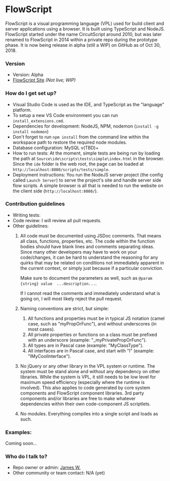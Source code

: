 # FlowScript #

FlowScript is a visual programming language (VPL) used for build client and server applications using a browser. It is built using TypeScript and NodeJS. FlowScript started under the name CircuitScript around 2010, but was later renamed to FlowScript in 2014 within a private repo during the prototype phase.  It is now being release in alpha (still a WIP) on GitHub as of Oct 30, 2018.

### Version ###

* Version: Alpha
* [FlowScript Site](https://flowscript.org) *(Not live; WIP)*

### How do I get set up? ###

* Visual Studio Code is used as the IDE, and TypeScript as the "language" platform.
* To setup a new VS Code environment you can run `install_extensions.cmd`.
* Dependencies for development: NodeJS, NPM, nodemon (`install -g install nodemon`)
* Don't forget to run `npm install` from the command line within the workspace path to restore the required node modules.
* Database configuration: MySQL v(TBD)+
* How to run tests: At the moment, simple tests are being run by loading the path at `Source\ide\scripts\tests\simple\index.html` in the browser. Since the `ide` folder is the web root, the page can be loaded at `http://localhost:8080/scripts/tests/simple`.
* Deployment instructions: You run the NodeJS server project (the config called `Launch Server`) to serve the project's site and handle server side flow scripts. A simple browser is all that is needed to run the website on the client side (`http://localhost:8080/`).

### Contribution guidelines ###

* Writing tests: 
* Code review: I will review all pull requests.
* Other guidelines: 
    1. All code must be documented using JSDoc comments.  That means all class, functions, properties, etc.  The code within the function bodies should have blank lines and comments separating ideas.  Since many other developers may have to work on your code/changes, it can be hard to understand the reasoning for any quirks that may be related on conditions not immediately apparent in the current context, or simply just because if a particular conviction.

        Make sure to document the parameters as well, such as `@param {string} value  ...description...`.
    
        If I cannot read the comments and immediately understand what is going on, I will most likely reject the pull request.

    2. Naming conventions are strict, but simple: 
        1. All functions and properties must be in typical JS notation (camel case, such as "myPropOrFunc"), and without underscores (in most cases). 
        2. All private properties or functions on a class must be prefixed with an underscore (example: "_myPrivatePropOrFunc").
        3. All types are in Pascal case (example: "MyClassType").
        4. All interfaces are in Pascal case, and start with "I" (example: "IMyCoolInterface").

    3. No jQuery or any other library in the VPL system or runtime. The system must be stand alone and without any dependency on other libraries.  While the system is VPL, it still needs to be low level for maximum speed efficiency (especially where the runtime is involved). This also applies to code generated by core system components and FlowScript component libraries.  3rd party components and/or libraries are free to make whatever dependencies within their own code-component JS scriptlets.

    4. No modules. Everything compiles into a single script and loads as such.

### Examples: ###

Coming soon...

### Who do I talk to? ###

* Repo owner or admin: [James W.](https://www.quora.com/How-long-did-it-take-you-to-write-your-own-programming-language)
* Other community or team contact: N/A (yet)